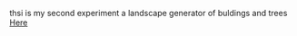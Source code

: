 thsi is my second experiment 
a landscape generator of buldings and trees
[Here](/buldings/index.html)
